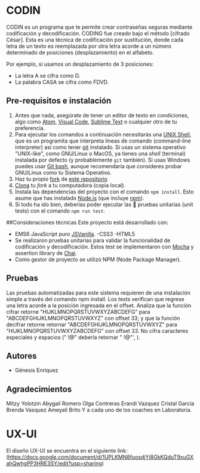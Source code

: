 # CODIN

CODIN es un programa que te permite crear contraseñas seguras mediante codificación y decodificación. CODING fue creado  bajo el método [cifrado César]. Esta es una técnica de codificación por sustitución, donde cada letra de un texto es reemplazada por otra letra acorde a un número determinado de posiciones (desplazamiento) en el alfabeto.

Por ejemplo, si usamos un desplazamiento de 3 posiciones:
- La letra A se cifra como D.
- La palabra CASA se cifra como FDVD.

## Pre-requisitos e instalación
1. Antes que nada, asegúrate de tener un editor de texto en
   condiciones, algo como [Atom](https://atom.io/),
   [Visual Code](https://code.visualstudio.com/), [Sublime Text](https://www.sublimetext.com) o cualquier otro de tu preferencia.
2. Para ejecutar los comandos a continuación necesitarás una
   [UNIX Shell](https://github.com/Laboratoria/curricula-js/tree/v2.x/topics/shell),
   que es un programita que interpreta líneas de comando (command-line
   interpreter) así como tener [git](https://github.com/Laboratoria/curricula-js/tree/v2.x/topics/scm/01-git)
   instalado. Si usas un sistema operativo "UNIX-like", como GNU/Linux o MacOS,
   ya tienes una _shell_ (terminal) instalada por defecto (y probablemente `git`
   también). Si usas Windows puedes usar [Git bash](https://git-scm.com/download/win),
   aunque recomendaría que consideres probar GNU/Linux como tu Sistema Operativo.
3. Haz tu propio [fork](https://help.github.com/articles/fork-a-repo/)
   de [ este repositorio](https://github.com/GENESIS-ENRIQUEZ/cdmx-2019-01-bc-core-am-cipher)
4. [Clona](https://help.github.com/articles/cloning-a-repository/)
   tu _fork_ a tu computadora (copia local).
5. Instala las dependencias del proyecto con el comando `npm
   install`. Esto asume que has instalado [Node.js](https://nodejs.org/) (que
   incluye [npm](https://docs.npmjs.com/)).
6. Si todo ha ido bien, deberías poder ejecutar las :traffic_light:
   pruebas unitarias (unit tests) con el comando `npm run test`.

##Consideraciones técnicas
Este proyecto está desarrollado con:
- EMS6 JavaScript puro [JSVanilla](https://medium.com/laboratoria-developers/vanillajs-vs-jquery-31e623bbd46e).
-CSS3
-HTML5
- Se realizaron pruebas unitarias para validar la funcionalidad de codificación y decodificación. Estos test se implementaron con [Mocha](https://mochajs.org/) y assertion library de [Chai](https://www.chaijs.com/).
- Como gestor de proyecto se utilizó NPM (Node Package Manager).

## Pruebas
Las pruebas automatizadas para este sistema requieren de una instalación simple a través del comando npm install. Los tests verifican que regrese una letra acorde a la posición ingresada en el offset. Analiza que la función  cifrar retorne "HIJKLMNOPQRSTUVWXYZABCDEFG" para "ABCDEFGHIJKLMNOPQRSTUVWXYZ" con offset 33; y que la función decifrar retorne retornar "ABCDEFGHIJKLMNOPQRSTUVWXYZ" para "HIJKLMNOPQRSTUVWXYZABCDEFG" con offset 33. No cifra caracteres especiales y espacios (" !@" debería retornar  " !@"', ).

## Autores
- Génesis Enríquez
## Agradecimientos

Mitzy Yolotzin
Abygail Romero
Olga Contreras
Erandi Vazquez
Cristal García
Brenda Vasquez
Ameyali Brito
Y a cada uno de los coaches en Laboratoria.

# UX-UI
El diseño UX-UI se encuentra en el siguiente link:(https://docs.google.com/document/d/1UPLKMN8fuosdjYj8GkKQduT9xuGXahQwhgPP3HRE3SY/edit?usp=sharing)
